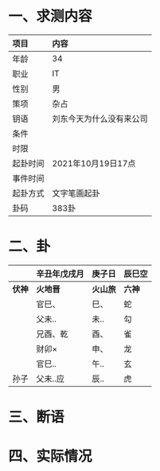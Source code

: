 # 一、求测内容
|项目|内容|
|:-|:-|
|年龄|34|
|职业|IT|
|性别|男|
|策项|杂占|
|钥语|刘东今天为什么没有来公司|
|条件||
|时限||
|起卦时间|2021年10月19日17点|
|事件时间||
|起卦方式|文字笔画起卦|
|卦码|383卦|

# 二、卦
||辛丑年戊戌月|庚子日|辰巳空|
|:-|:-|:-|:-|
|**伏神**|**火地晋**|**火山旅**|**六神**|
||官巳、|巳、|蛇|
||父未..|未..|勾|
||兄酉、乾|酉、|雀|
||财卯×|申、|龙|
||官巳..|午..|玄|
|孙子|父未..应|辰..|虎|


# 三、断语

# 四、实际情况